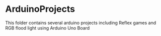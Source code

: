 # ArduinoProjects
This folder contains several arduino projects including Reflex games and RGB flood light using Arduino Uno Board
